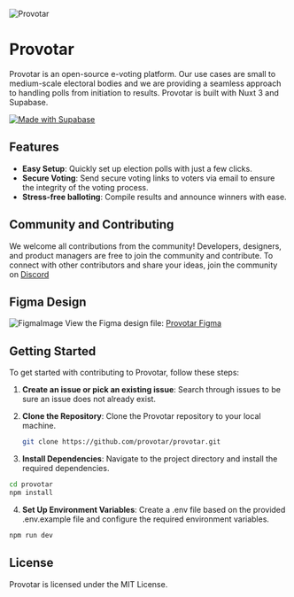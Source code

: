 
![Provotar](https://provotar.com/images/icons/big_logo_purple.svg)

# Provotar

Provotar is an open-source e-voting platform. Our use cases are small to medium-scale electoral bodies and we are providing a seamless approach to handling polls from initiation to results.
Provotar is built with Nuxt 3 and Supabase.


[![Made with Supabase](https://supabase.com/badge-made-with-supabase-dark.svg)](https://supabase.com)

## Features

- **Easy Setup**: Quickly set up election polls with just a few clicks.
- **Secure Voting**: Send secure voting links to voters via email to ensure the integrity of the voting process.
- **Stress-free balloting**: Compile results and announce winners with ease.

## Community and Contributing
We welcome all contributions from the community! Developers, designers, and product managers are free to join the community and contribute.
To connect with other contributors and share your ideas, join the community on  [Discord]()


## Figma Design
![FigmaImage](https://provotar.com/images/screens/Home.png)
View the Figma design file: [Provotar Figma](https://www.figma.com/file/eHPle9xPJLlHrLEyEN1b54/Web?type=design&node-id=38%3A9880&mode=design&t=hInc5LSdTew48HWs-1)

## Getting Started

To get started with contributing to Provotar, follow these steps:
1. **Create an issue or pick an existing issue**: Search through issues to be sure an issue does not already exist.
   
2. **Clone the Repository**: Clone the Provotar repository to your local machine.

   ```bash
   git clone https://github.com/provotar/provotar.git
   ```
   
3. **Install Dependencies**: Navigate to the project directory and install the required dependencies.

```bash
cd provotar
npm install
```

4. **Set Up Environment Variables**: Create a .env file based on the provided .env.example file and configure the required environment variables.

```bash
npm run dev
```


## License
Provotar is licensed under the MIT License.
